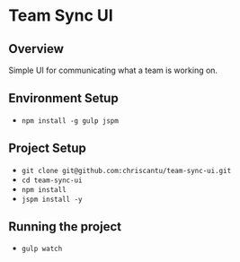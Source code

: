 Team Sync UI
============

## Overview
Simple UI for communicating what a team is working on.  

## Environment Setup
* `npm install -g gulp jspm`

## Project Setup
* `git clone git@github.com:chriscantu/team-sync-ui.git`
* `cd team-sync-ui`
* `npm install`
* `jspm install -y`

## Running the project
* `gulp watch`
